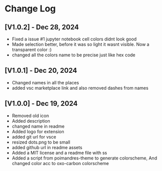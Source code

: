 # Change Log

## [V1.0.2] - Dec 28, 2024

- Fixed a issue #1 jupyter notebook cell colors didnt look good
- Made selection better, before it was so light it wasnt visible. Now a transparent color :)
- changed all the colors name to be precise just like hex code

## [V1.0.1] - Dec 20, 2024

- Changed names in all the places
- added vsc marketplace link and also removed dashes from names

## [V1.0.0] - Dec 19, 2024

- Removed old icon
- Added description
- changed name in readme
- Added logo for extension
- added git url for vsce
- resized dots.png to be small
- added github url in readme assets
- Added a MIT license and a readme file with ss
- Added a script from poimandres-theme to generate colorscheme, And changed color acc to oxo-carbon colorscheme
